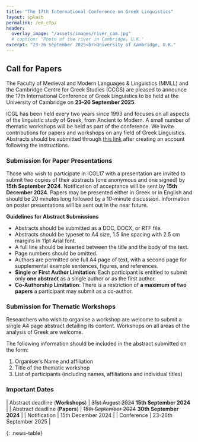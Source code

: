 ```yaml
---
title: "The 17th International Conference on Greek Linguistics"
layout: splash
permalink: /en_cfp/
header:
  overlay_image: "/assets/images/river_cam.jpg"
  # caption: 'Photo of the river in Cambridge, U.K.'
excerpt: "23-26 September 2025<br>University of Cambridge, U.K."
---
```


## Call for Papers

The Faculty of Medieval and Modern Languages & Linguistics (MMLL) and the Cambridge Centre for Greek Studies (CCGS) are pleased to announce the 17th International Conference of Greek Linguistics to be held at the University of Cambridge on **23-26 September 2025**. 

ICGL has been held every two years since 1993 and focuses on all aspects of the linguistic study of Greek, from Ancient to Modern. A small number of thematic workshops will be held as part of the conference. We invite contributions for papers and workshops on any field of Greek Linguistics. Abstracts should be submitted through [this link](https://app.oxfordabstracts.com/stages/47829/submitter) after creating an account following the instructions.

### Submission for Paper Presentations

Those who wish to participate in ICGL17 with a presentation are invited to submit two copies of their abstracts (one anonymous and one signed) by **15th September 2024**. Notification of acceptance will be sent by **15th December 2024**. Papers may be presented either in Greek or in English and should be 20 minutes long followed by a 10-minute discussion. Information on poster presentations will be sent out in the near future. 

**Guidelines for Abstract Submissions**
- Abstracts should be submitted as a DOC, DOCX, or RTF  file.
- Abstracts should be typeset to A4 size, 1.5 line spacing with 2.5 cm margins in 11pt Arial font.
- A full line should be inserted between the title and the body of the text.
- Page numbers should be omitted.
- Authors are permitted one full A4 page of text, with a second page for supplemental example sentences, figures, and references.
- **Single or First Author Limitation**: Each participant is entitled to submit only **one abstract** as a single author or as the first author.
- **Co-Authorship Limitation**: There is a restriction of **a maximum of two papers** a participant may submit as a co-author.

### Submission for Thematic Workshops  

Researchers who wish to organise a workshop are welcome to submit a single A4 page abstract detailing its content. Workshops on all areas of the analysis of Greek are welcome. 

The following information should be included in the abstract submitted on the form:  
1.	Organiser’s Name and affiliation
2.	Title of the thematic workshop  
3.	List of participants (including names, affiliations and individual titles)  

### Important Dates

<style>
.news-table { font-size: .9em; table-layout: fixed;}
.news-table tr td:nth-child(1) { font-weight: bold; width: 10em;}
</style>
| Abstract deadline (**Workshops**) | ~~31st August 2024~~ **15th September 2024** |
| Abstract deadline (**Papers**) | ~~15th September 2024~~ **30th September 2024** |
| Notification | 15th December 2024 |
| Conference | 23-26th September 2025 |

{: .news-table}
